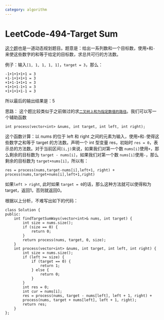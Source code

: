 ```yaml
---
category: algorithm
---
```

# LeetCode-494-Target Sum
[这个题](https://leetcode.com/problems/target-sum/description/)也是一道动态规划题目。题意是：给出一系列数和一个目标数，使用`+`和`-`来使这些数字的和等于给定的目标数，求总共可行的方法数。

例子：输入`[1, 1, 1, 1, 1]`，`target = 3`，那么：

```
-1+1+1+1+1 = 3
+1-1+1+1+1 = 3
+1+1-1+1+1 = 3
+1+1+1-1+1 = 3
+1+1+1+1-1 = 3
```
所以最后的输出结果是：5

思路：
这个题比较类似于之前做过的求[`二叉树上和为指定数值的路径`](http://www.tamarous.com/2017/11/26/path-sum/)。我们可以写一个辅助函数 

```
int process(vector<int> &nums, int target, int left, int right);
```
这个函数计算：以 nums 的位于 left 和 right 之间的元素为输入，使用`+`和`-`使得这些数字之和等于 target 的方法数。声明一个 int 型变量 res，初始时 `res = 0`，表示总的方法数。对于当前区间`[i,j)`来说，如果我们对第一个数 `nums[i]`使用`+`，那么剩余的目标数为 `target - nums[i]`，如果我们对第一个数 `nums[i]`使用`-`，那么剩余的目标数为 `target+nums[i]`，所以有：

```
res = process(nums,target-nums[i],left+1, right) + process(nums,target+nums[i],left+1,right)
```

如果`left > right`, 此时如果 `target = 0`的话，那么这种方法就可以使得和为 target，返回1，否则就返回0。

根据以上分析，不难写出如下的代码：

```
class Solution {
public:
    int findTargetSumWays(vector<int>& nums, int target) {
        int size = nums.size();
        if (size == 0) {
            return 0;
        }
        return process(nums, target, 0, size);
    }
    int process(vector<int> &nums, int target, int left, int right) {
        int size = nums.size();
        if (left >= size) {
            if (target == 0) {
                return 1;
            } else {
                return 0;
            }
        }
        int res = 0;
        int cur = nums[i];
        res = process(nums, target - nums[left], left + 1, right) + 
        process(nums, target + nums[left], left + 1, right);
        return res;
    }
};
```



